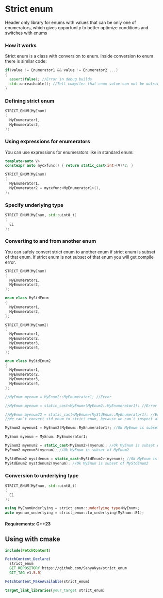 # Strict enum

Header only library for enums with values that can be only one of enumerators, which gives opportunity to better optimize conditions and switches with enums

### How it works
Strict enum is a class with conversion to enum.
Inside conversion to enum there is similar code:
~~~cpp
if(value != Enumerator1 && value != Enumerator2 ...)
{
  assert(false); //Error in debug builds
  std::unreachable(); //Tell compiler that enum value can not be outside of enumerator list
}
~~~

### Defining strict enum

~~~cpp
STRICT_ENUM(MyEnum)
(
  MyEnumerator1,
  MyEnumerator2,
);
~~~

### Using expressions for enumerators
You can use expressions for enumerators like in standard enum:
~~~cpp
template<auto V>
constexpr auto mycxfunc() { return static_cast<int>(V)*2; }

STRICT_ENUM(MyEnum)
(
  MyEnumerator1,
  MyEnumerator2 = mycxfunc<MyEnumerator1>(),
);
~~~

### Specify underlying type
~~~cpp
STRICT_ENUM(MyEnum, std::uint8_t)
(
  E1
);
~~~

### Converting to and from another enum
You can safely convert strict enum to another enum if strict enum is subset of that enum.
If strict enum is not subset of that enum you will get compile error.
~~~cpp
STRICT_ENUM(MyEnum)
(
  MyEnumerator1,
  MyEnumerator2,
);

enum class MyStdEnum
{
  MyEnumerator1,
  MyEnumerator2,
};

STRICT_ENUM(MyEnum2)
(
  MyEnumerator1,
  MyEnumerator2,
  MyEnumerator3,
  MyEnumerator4,
);

enum class MyStdEnum2
{
  MyEnumerator1,
  MyEnumerator2,
  MyEnumerator3,
  MyEnumerator4,
};

//MyEnum myenum = MyEnum2::MyEnumerator1; //Error

//MyEnum myenum = static_cast<MyEnum>(MyEnum2::MyEnumerator1); //Error

//MyEnum myenum22 = static_cast<MyEnum>(MyStdEnum::MyEnumerator1); //Error
//We can`t convert std enum to strict enum, because we can`t inspect all std enumerators

MyEnum2 myenum1 = MyEnum2(MyEnum::MyEnumerator1); //Ok MyEnum is subset of MyEnum2

MyEnum myenum = MyEnum::MyEnumerator1;

MyEnum2 myenum2 = static_cast<MyEnum2>(myenum); //Ok MyEnum is subset of MyEnum2
MyEnum2 myenum3(myenum); //Ok MyEnum is subset of MyEnum2

MyStdEnum2 mystdenum = static_cast<MyStdEnum2>(myenum); //Ok MyEnum is subset of MyStdEnum2
MyStdEnum2 mystdenum2(myenum); //Ok MyEnum is subset of MyStdEnum2
~~~

### Conversion to underlying type
~~~cpp
STRICT_ENUM(MyEnum, std::uint8_t)
(
  E1
);

using MyEnumUnderlying = strict_enum::underlying_type<MyEnum>;
auto myenum_underlying = strict_enum::to_underlying(MyEnum::E1);
~~~

#### Requirements: C++23

## Using with cmake
~~~cmake
include(FetchContent)

FetchContent_Declare(
  strict_enum
  GIT_REPOSITORY https://github.com/SanyaNya/strict_enum
  GIT_TAG v1.5.0)

FetchContent_MakeAvailable(strict_enum)

target_link_libraries(your_target strict_enum)
~~~
